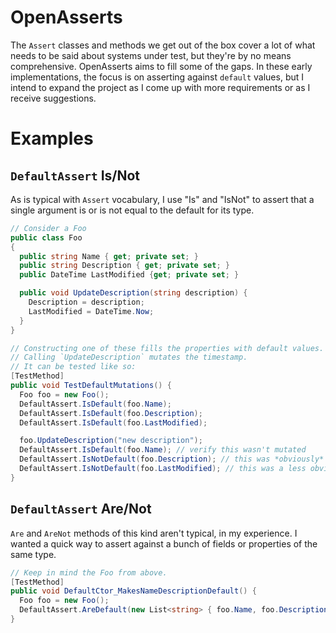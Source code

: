 # OpenAsserts
The `Assert` classes and methods we get out of the box cover a lot of what needs to be said about systems under test, but they're by no means comprehensive. OpenAsserts aims to fill some of the gaps. In these early implementations, the focus is on asserting against `default` values, but I intend to expand the project as I come up with more requirements or as I receive suggestions.

# Examples

## `DefaultAssert` Is/Not
As is typical with `Assert` vocabulary, I use "Is" and "IsNot" to assert that a single argument is or is not equal to the default for its type.

```csharp
// Consider a Foo
public class Foo
{
  public string Name { get; private set; }
  public string Description { get; private set; }
  public DateTime LastModified {get; private set; }

  public void UpdateDescription(string description) {
    Description = description;
    LastModified = DateTime.Now;
  }
}

// Constructing one of these fills the properties with default values.
// Calling `UpdateDescription` mutates the timestamp.
// It can be tested like so:
[TestMethod]
public void TestDefaultMutations() {
  Foo foo = new Foo();
  DefaultAssert.IsDefault(foo.Name);
  DefaultAssert.IsDefault(foo.Description);
  DefaultAssert.IsDefault(foo.LastModified);

  foo.UpdateDescription("new description");
  DefaultAssert.IsDefault(foo.Name); // verify this wasn't mutated
  DefaultAssert.IsNotDefault(foo.Description); // this was *obviously* changed
  DefaultAssert.IsNotDefault(foo.LastModified); // this was a less obvious change.
}
```

## `DefaultAssert` Are/Not
`Are` and `AreNot` methods of this kind aren't typical, in my experience. I wanted a quick way to assert against a bunch of fields or properties of the same type.

```csharp
// Keep in mind the Foo from above.
[TestMethod]
public void DefaultCtor_MakesNameDescriptionDefault() {
  Foo foo = new Foo();
  DefaultAssert.AreDefault(new List<string> { foo.Name, foo.Description });
}
